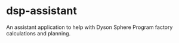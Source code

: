 # dsp-assistant
An assistant application to help with Dyson Sphere Program factory calculations and planning.
